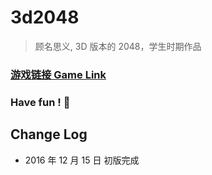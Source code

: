 # 3d2048

> 顾名思义, 3D 版本的 2048，学生时期作品

### [游戏链接 Game Link](https://steveyu2.github.io/3d2048/)

### Have fun ! 🤣

## Change Log

- ‎2016‎ 年 ‎12‎ 月 ‎15‎ 日 初版完成
